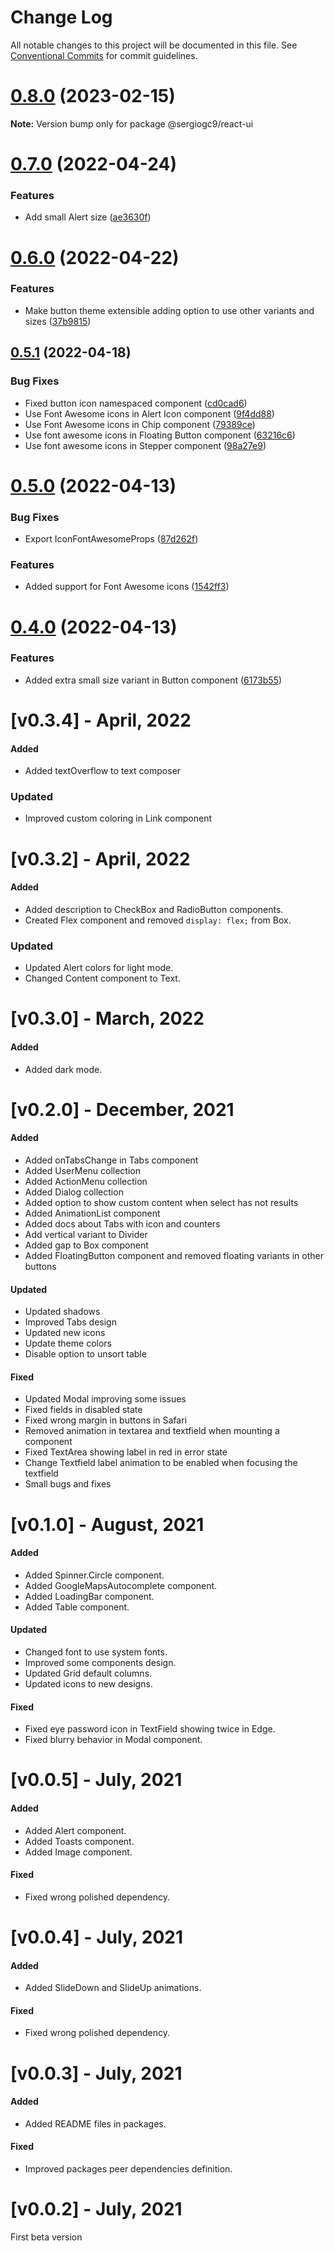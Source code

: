# Change Log

All notable changes to this project will be documented in this file.
See [Conventional Commits](https://conventionalcommits.org) for commit guidelines.

# [0.8.0](https://github.com/sergiogc9/react-ui/compare/v0.7.1...v0.8.0) (2023-02-15)

**Note:** Version bump only for package @sergiogc9/react-ui

# [0.7.0](https://github.com/sergiogc9/react-ui/compare/v0.6.0...v0.7.0) (2022-04-24)

### Features

- Add small Alert size ([ae3630f](https://github.com/sergiogc9/react-ui/commit/ae3630fcef6185e3a2fe4a2665c8ca4722d88394))

# [0.6.0](https://github.com/sergiogc9/react-ui/compare/v0.5.1...v0.6.0) (2022-04-22)

### Features

- Make button theme extensible adding option to use other variants and sizes ([37b9815](https://github.com/sergiogc9/react-ui/commit/37b9815b631456a763301d394889b9a0709a7bf4))

## [0.5.1](https://github.com/sergiogc9/react-ui/compare/v0.5.0...v0.5.1) (2022-04-18)

### Bug Fixes

- Fixed button icon namespaced component ([cd0cad6](https://github.com/sergiogc9/react-ui/commit/cd0cad6844435ee56cc0204b3f644d715f016ad0))
- Use Font Awesome icons in Alert Icon component ([9f4dd88](https://github.com/sergiogc9/react-ui/commit/9f4dd8897fb049a7b1362bd0314b258f62abebca))
- Use Font Awesome icons in Chip component ([79389ce](https://github.com/sergiogc9/react-ui/commit/79389cee8603c8fa2874fff05c6f664defc68aff))
- Use font awesome icons in Floating Button component ([63216c6](https://github.com/sergiogc9/react-ui/commit/63216c6b9dd6dff696399c36427eabc936730164))
- Use font awesome icons in Stepper component ([98a27e9](https://github.com/sergiogc9/react-ui/commit/98a27e9071715ce7504bd97c561ed89b6bfb3f47))

# [0.5.0](https://github.com/sergiogc9/react-ui/compare/v0.4.0...v0.5.0) (2022-04-13)

### Bug Fixes

- Export IconFontAwesomeProps ([87d262f](https://github.com/sergiogc9/react-ui/commit/87d262f6d63210ec97064950cdf0cd6469281a83))

### Features

- Added support for Font Awesome icons ([1542ff3](https://github.com/sergiogc9/react-ui/commit/1542ff39a97954cc8f23e8a5d2b7c69f202738c3))

# [0.4.0](https://github.com/sergiogc9/react-ui/compare/v0.3.4...v0.4.0) (2022-04-13)

### Features

- Added extra small size variant in Button component ([6173b55](https://github.com/sergiogc9/react-ui/commit/6173b556b3869836ab2b5f21cc8efe58b5569417))

# [v0.3.4] - April, 2022

#### Added

- Added textOverflow to text composer

### Updated

- Improved custom coloring in Link component

# [v0.3.2] - April, 2022

#### Added

- Added description to CheckBox and RadioButton components.
- Created Flex component and removed `display: flex;` from Box.

### Updated

- Updated Alert colors for light mode.
- Changed Content component to Text.

# [v0.3.0] - March, 2022

#### Added

- Added dark mode.

# [v0.2.0] - December, 2021

#### Added

- Added onTabsChange in Tabs component
- Added UserMenu collection
- Added ActionMenu collection
- Added Dialog collection
- Added option to show custom content when select has not results
- Added AnimationList component
- Added docs about Tabs with icon and counters
- Add vertical variant to Divider
- Added gap to Box component
- Added FloatingButton component and removed floating variants in other buttons

#### Updated

- Updated shadows
- Improved Tabs design
- Updated new icons
- Update theme colors
- Disable option to unsort table

#### Fixed

- Updated Modal improving some issues
- Fixed fields in disabled state
- Fixed wrong margin in buttons in Safari
- Removed animation in textarea and textfield when mounting a component
- Fixed TextArea showing label in red in error state
- Change Textfield label animation to be enabled when focusing the textfield
- Small bugs and fixes

# [v0.1.0] - August, 2021

#### Added

- Added Spinner.Circle component.
- Added GoogleMapsAutocomplete component.
- Added LoadingBar component.
- Added Table component.

#### Updated

- Changed font to use system fonts.
- Improved some components design.
- Updated Grid default columns.
- Updated icons to new designs.

#### Fixed

- Fixed eye password icon in TextField showing twice in Edge.
- Fixed blurry behavior in Modal component.

# [v0.0.5] - July, 2021

#### Added

- Added Alert component.
- Added Toasts component.
- Added Image component.

#### Fixed

- Fixed wrong polished dependency.

# [v0.0.4] - July, 2021

#### Added

- Added SlideDown and SlideUp animations.

#### Fixed

- Fixed wrong polished dependency.

# [v0.0.3] - July, 2021

#### Added

- Added README files in packages.

#### Fixed

- Improved packages peer dependencies definition.

# [v0.0.2] - July, 2021

First beta version
